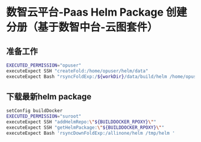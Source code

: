 # 数智云平台-Paas Helm Package 创建分册（基于数智中台-云图套件）


## 准备工作

```bash
EXECUTED_PERMISSION="opuser"
executeExpect SSH "createFold:/home/opuser/helm/data"
executeExpect Bash "rsyncFoldExp:/${workDir}/data/build/helm /home/opuser/helm/data"
````

## 下载最新helm package

```bash
setConfig buildDocker
EXECUTED_PERMISSION="suroot"
executeExpect SSH "addHelmRepo:\"${BUILDDOCKER_RPOXY}\"" 
executeExpect SSH "getHelmPackage:\"${BUILDDOCKER_RPOXY}\""
executeExpect Bash 'rsyncDownFoldExp:/allinone/helm /tmp/helm '

```
